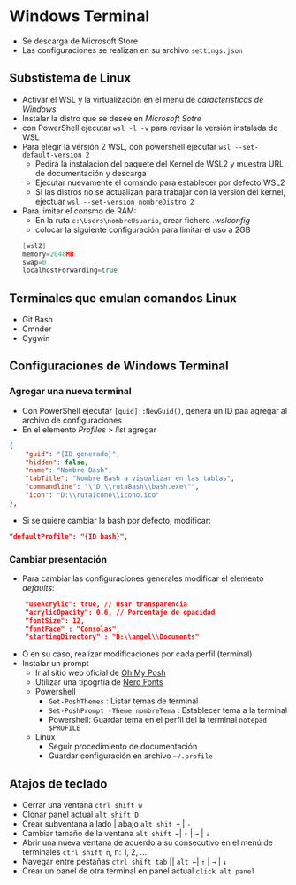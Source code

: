 # Windows Terminal

- Se descarga de Microsoft Store
- Las configuraciones se realizan en su archivo `settings.json`


## Substistema de Linux
- Activar el WSL y la virtualización en el menú de _características de Windows_
- Instalar la distro que se desee en _Microsoft Sotre_
- con PowerShell ejecutar `wsl -l -v` para revisar la versión instalada de WSL
- Para elegir la versión 2 WSL, con powershell ejecutar `wsl --set-default-version 2`
    * Pedirá la instalación del paquete del Kernel de WSL2 y muestra URL de documentación y descarga
    * Ejecutar nuevamente el comando para establecer por defecto WSL2
    * Si las distros no se actualizan para trabajar con la versión del kernel, ejectuar `wsl --set-version nombreDistro 2`
- Para limitar el consmo de RAM:
    * En la ruta `c:\Users\nombreUsuario`, crear fichero _.wslconfig_
    * colocar la siguiente configuración para  limitar el uso a 2GB
    ~~~ go
    [wsl2]
    memory=2048MB
    swap=0
    localhostForwarding=true
    ~~~


## Terminales que emulan comandos Linux
- Git Bash
- Cmnder
- Cygwin


## Configuraciones de Windows Terminal

### Agregar una nueva terminal
- Con PowerShell ejecutar `[guid]::NewGuid()`, genera un ID paa agregar al archivo de configuraciones
- En el elemento _Profiles_ > _list_ agregar
~~~ json
{
    "guid": "{ID generado}",
    "hidden": false,
    "name": "Nombre Bash",
    "tabTitle": "Nombre Bash a visualizar en las tablas",
    "commandline": "\"D:\\rutaBash\\bash.exe\"",
    "icon": "D:\\rutaIcono\\icono.ico"
},
~~~
- Si se quiere cambiar la bash por defecto, modificar:
~~~ json
"defaultProfile": "{ID bash}",
 ~~~

### Cambiar presentación
- Para cambiar las configuraciones generales modificar el elemento _defaults_:
~~~ json
    "useAcrylic": true, // Usar transparencia
    "acrylicOpacity": 0.6, // Porcentaje de opacidad
    "fontSize": 12,
    "fontFace" : "Consolas",
    "startingDirectory" : "D:\\angel\\Documents"
~~~
- O en su caso, realizar modificaciones por cada perfil (terminal)
- Instalar un prompt
    * Ir al sitio web oficial de [Oh My Posh](https://ohmyposh.dev/docs/)
    * Utilizar una tipogrfía de [Nerd Fonts](https://www.nerdfonts.com/font-downloads)
    * Powershell
        - `Get-PoshThemes` : Listar temas de terminal
        - `Set-PoshPrompt -Theme nombreTema` : Establecer tema a la terminal
        - Powershell: Guardar tema en el perfil del la terminal `notepad $PROFILE`
    * Linux
        - Seguir procedimiento de documentación
        - Guardar configuración en archivo `~/.profile`


## Atajos de teclado
- Cerrar una ventana `ctrl shift w`
- Clonar panel actual `alt shift D`
- Crear subventana a lado | abajo `alt shit +` | `-`
- Cambiar tamaño de la ventana `alt shift ←`| `↑` | `→` | `↓`
- Abrir una nueva ventana de acuerdo a su consecutivo en el menú de terminales `ctrl shift n`, n: 1, 2, ...
- Navegar entre pestañas `ctrl shift tab` || `alt ←`| `↑` | `→` | `↓`
- Crear un panel de otra terminal en panel actual `click alt panel`
